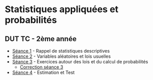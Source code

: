 # Statistiques appliquées et probabilités

## DUT TC - 2ème année

- [Séance 1](StatsProbas_TC2A_TD1.html) - Rappel de statistiques descriptives
- [Séance 2](StatsProbas_TC2A_TD2.html) - Variables aléatoires et lois usuelles
- [Séance 3](StatsProbas_TC2A_TD3.html) - Exercices autour des lois et du calcul de probabilités
    - [Correction séance 3](StatsProbas_TC2A_TD3-correction.html)
- [Séance 4](StatsProbas_TC2A_TD4.html) - Estimation et Test

<!--
- [Séance 5](StatsProbas_TC2A_TD5.html) - Exercices autour de l'estimation et des tests
- [Séance 6](StatsProbas_TC2A_TD6.html) - Exercices autour des tests
- [Séance 7](StatsProbas_TC2A_TP1.html) - Estimation et tests sous Excel
- [Séance 8](StatsProbas_TC2A_TP2.html) - Travail sous Excel

Lien vers les cours **eCampus** :

- [RCP - Groupes GIIa, GIIb, GIIc](https://ecampus.unicaen.fr/course/view.php?id=22901)
- [OS - Groupe GIII](https://ecampus.unicaen.fr/course/view.php?id=22902)
-->
